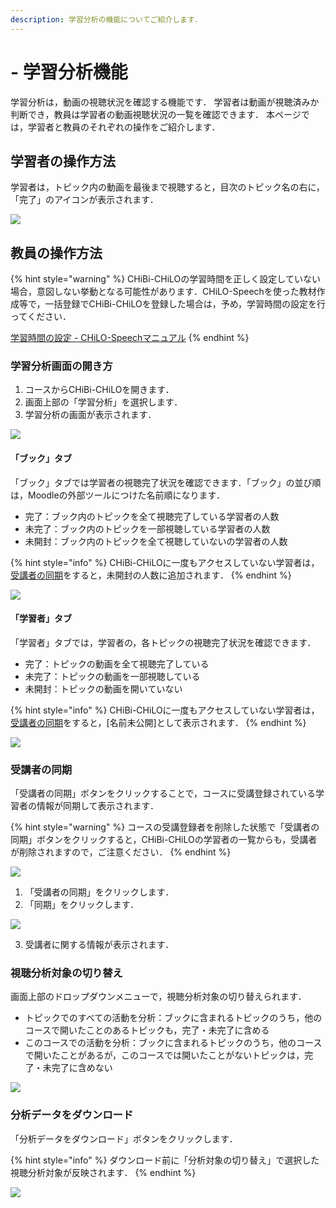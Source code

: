 ```yaml
---
description: 学習分析の機能についてご紹介します．
---
```


# - 学習分析機能

学習分析は，動画の視聴状況を確認する機能です． 学習者は動画が視聴済みか判断でき，教員は学習者の動画視聴状況の一覧を確認できます． 本ページでは，学習者と教員のそれぞれの操作をご紹介します．

## 学習者の操作方法

学習者は，トピック内の動画を最後まで視聴すると，目次のトピック名の右に，「完了」のアイコンが表示されます．

![](../.gitbook/assets/dashboard\_01.png)

## 教員の操作方法

{% hint style="warning" %}
CHiBi-CHiLOの学習時間を正しく設定していない場合，意図しない挙動となる可能性があります．CHiLO-Speechを使った教材作成等で，一括登録でCHiBi-CHiLOを登録した場合は，予め，学習時間の設定を行ってください．

[学習時間の設定 - CHiLO-Speechマニュアル](https://docs.cccties.org/chilospeech/chibi-chilo/learning-time)
{% endhint %}

### 学習分析画面の開き方

1. コースからCHiBi-CHiLOを開きます．
2. 画面上部の「学習分析」を選択します．
3. 学習分析の画面が表示されます．

![](../.gitbook/assets/dashboard\_02.png)

#### 「ブック」タブ

「ブック」タブでは学習者の視聴完了状況を確認できます．「ブック」の並び順は，Moodleの外部ツールにつけた名前順になります．

* 完了：ブック内のトピックを全て視聴完了している学習者の人数
* 未完了：ブック内のトピックを一部視聴している学習者の人数
* 未開封：ブック内のトピックを全て視聴していないの学習者の人数

{% hint style="info" %}
CHiBi-CHiLOに一度もアクセスしていない学習者は，[受講者の同期](dashboard.md#no-2)をすると，未開封の人数に追加されます．
{% endhint %}

![](../.gitbook/assets/dashboard\_03.png)

#### 「学習者」タブ

「学習者」タブでは，学習者の，各トピックの視聴完了状況を確認できます．

* 完了：トピックの動画を全て視聴完了している
* 未完了：トピックの動画を一部視聴している
* 未開封：トピックの動画を開いていない

{% hint style="info" %}
CHiBi-CHiLOに一度もアクセスしていない学習者は，[受講者の同期](dashboard.md#no-2)をすると，\[名前未公開]として表示されます．
{% endhint %}

![](../.gitbook/assets/dashboard\_04.png)

### 受講者の同期

「受講者の同期」ボタンをクリックすることで，コースに受講登録されている学習者の情報が同期して表示されます．

{% hint style="warning" %}
コースの受講登録者を削除した状態で「受講者の同期」ボタンをクリックすると，CHiBi-CHiLOの学習者の一覧からも，受講者が削除されますので，ご注意ください．
{% endhint %}

![](../.gitbook/assets/dashboard\_07.png)

1. 「受講者の同期」をクリックします．
2. 「同期」をクリックします．

![](../.gitbook/assets/dashboard\_08.png)

3. 受講者に関する情報が表示されます．

### 視聴分析対象の切り替え

画面上部のドロップダウンメニューで，視聴分析対象の切り替えられます．

* トピックでのすべての活動を分析：ブックに含まれるトピックのうち，他のコースで開いたことのあるトピックも，完了・未完了に含める
* このコースでの活動を分析：ブックに含まれるトピックのうち，他のコースで開いたことがあるが，このコースでは開いたことがないトピックは，完了・未完了に含めない

![](../.gitbook/assets/dashboard\_05.png)

### 分析データをダウンロード

「分析データをダウンロード」ボタンをクリックします．

{% hint style="info" %}
ダウンロード前に「分析対象の切り替え」で選択した視聴分析対象が反映されます．
{% endhint %}

![](../.gitbook/assets/dashboard\_06.png)
